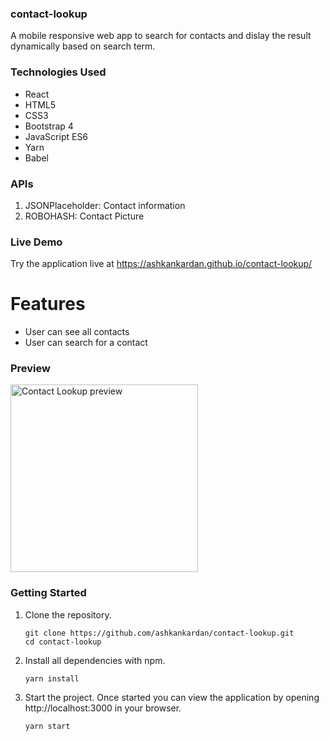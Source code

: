 ### contact-lookup
A mobile responsive web app to search for contacts and dislay the result dynamically based on search term.


### Technologies Used
* React
* HTML5
* CSS3
* Bootstrap 4
* JavaScript ES6
* Yarn
* Babel

### APIs
1. JSONPlaceholder: Contact information
2. ROBOHASH: Contact Picture

### Live Demo
Try the application live at https://ashkankardan.github.io/contact-lookup/

# Features
* User can see all contacts
* User can search for a contact

### Preview
<img src="./src/img/contact-lookup.gf" alt="Contact Lookup preview" width="300">

### Getting Started

1. Clone the repository.

    ```shell
    git clone https://github.com/ashkankardan/contact-lookup.git
    cd contact-lookup
    ```
2. Install all dependencies with npm.

    ```shell
    yarn install
    ```

3. Start the project. Once started you can view the application by opening http://localhost:3000 in your browser.

    ```shell
    yarn start
    ```
